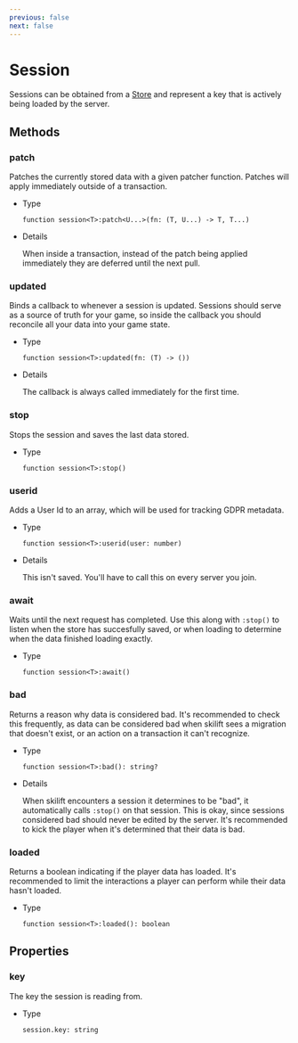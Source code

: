 ```yaml
---
previous: false
next: false
---
```


# Session

Sessions can be obtained from a [Store](./store.md) and represent a key that is actively being loaded by the server.

## Methods

### patch

Patches the currently stored data with a given patcher function. Patches will apply immediately outside of a transaction.

- Type

    ```luau
    function session<T>:patch<U...>(fn: (T, U...) -> T, T...)
    ```

- Details

    When inside a transaction, instead of the patch being applied immediately they are deferred until the next pull.

### updated

Binds a callback to whenever a session is updated. Sessions should serve as a source of truth for your game, so inside the callback you should reconcile all your data into your game state.

- Type

    ```luau
    function session<T>:updated(fn: (T) -> ())
    ```

- Details

    The callback is always called immediately for the first time.

### stop

Stops the session and saves the last data stored.

- Type

    ```luau
    function session<T>:stop()
    ```

### userid

Adds a User Id to an array, which will be used for tracking GDPR metadata.

- Type

    ```luau
    function session<T>:userid(user: number)
    ```

- Details

    This isn't saved. You'll have to call this on every server you join.

### await

Waits until the next request has completed. Use this along with `:stop()` to listen when the store has succesfully saved, or when loading to determine when the data finished loading exactly.

- Type

    ```luau
    function session<T>:await()
    ```

### bad

Returns a reason why data is considered bad. It's recommended to check this frequently, as data can be considered bad when skilift sees a migration that doesn't exist, or an action on a transaction it can't recognize.

- Type

    ```luau
    function session<T>:bad(): string?
    ```

- Details

    When skilift encounters a session it determines to be "bad", it automatically calls `:stop()` on that session. This is okay, since sessions considered bad should never be edited by the server. It's recommended to kick the player when it's determined that their data is bad.

### loaded

Returns a boolean indicating if the player data has loaded. It's recommended to limit the interactions a player can perform while their data hasn't loaded.

- Type

    ```luau
    function session<T>:loaded(): boolean

## Properties

### key

The key the session is reading from.

- Type

    ```luau
    session.key: string
    ```
